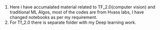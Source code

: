 1. Here i have accumalated material related to TF_2.0(computer vision) and traditional ML Algos, most of the codes are from Hvass labs, I have changed notebooks as per my requirement.
2. For Tf_2.0 there is separate folder with my Deep learning work. 
